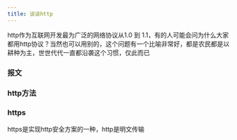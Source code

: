 ```yaml
---
title: 谈谈http
---
```

http作为互联网开发最为广泛的网络协议从1.0 到 1.1，有的人可能会问为什么大家都用http协议？当然也可以用别的，这个问题有一个比喻非常好，都是农民都是以耕种为主，世世代代一直都沿袭这个习惯，仅此而已


### 报文


### http方法


### https
https是实现http安全方案的一种，http是明文传输



